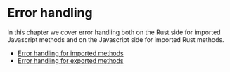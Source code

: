 # Error handling

In this chapter we cover error handling both on the Rust side for imported Javascript methods
and on the Javascript side for imported Rust methods.

- [Error handling for imported methods](error-handling/imported-methods.md)
- [Error handling for exported methods](error-handling/exported-methods.md)
